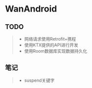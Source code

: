 # WanAndroid

## TODO

> - 网络请求使用Retrofit+携程
> - 使用KTX提供的API进行开发
> - 使用Room数据库实现数据持久化

## 笔记

>- suspend关键字
>
>